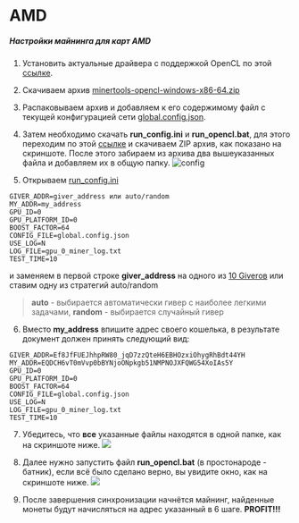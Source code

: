 # AMD

##### Настройки майнинга для карт AMD

1. Установить актуальные драйвера с поддержкой OpenCL по этой [ссылке](http://support.amd.com/en-us/download"ссылке").

2. Скачиваем архив [minertools-opencl-windows-x86-64.zip](https://github.com/tontechio/pow-miner-gpu/releases"minertools-opencl-windows-x86-64.zip")

3. Распаковываем архив и добавляем к его содержимому файл с текущей конфигурацией сети [global.config.json](https://newton-blockchain.github.io/global.config.json "global.config.json").

4. Затем необходимо скачать **run_config.ini** и **run_opencl.bat**, для этого переходим по этой [ссылке](https://github.com/tontechio/pow-miner-win-util "ссылке") и скачиваем ZIP архив, как показано на скриншоте. После этого забираем из архива два вышеуказанных файла и добавляем их в общую папку.
 ![](https://raw.githubusercontent.com/tonminingdocs/tonmd.github.io/main/docs/media/config.png "config")

5. Открываем [run_config.ini](/utils?id=run_configini)
```
GIVER_ADDR=giver_address или auto/random
MY_ADDR=my_address
GPU_ID=0
GPU_PLATFORM_ID=0
BOOST_FACTOR=64
CONFIG_FILE=global.config.json
USE_LOG=N
LOG_FILE=gpu_0_miner_log.txt
TEST_TIME=10
```
и заменяем в первой строке **giver_address** на одного из [10 Giverов](https://ton.org/mining "10 Giver`ов") или ставим одну из стратегий auto/random

> **auto** - выбирается автоматически гивер с наиболее легкими задачами, **random** - выбирается случайный гивер

6. Вместо **my_address** впишите адрес своего кошелька, в результате документ должен принять следующий вид:
```
GIVER_ADDR=Ef8JfFUEJhhpRW80_jqD7zzQteH6EBHOzxiOhygRhBdt44YH
MY_ADDR=EQDCH6vT0mVvp0bBYNjoONpkgb51NMPNOJXFQWG54XoIAs5Y
GPU_ID=0
GPU_PLATFORM_ID=0
BOOST_FACTOR=64
CONFIG_FILE=global.config.json
USE_LOG=N
LOG_FILE=gpu_0_miner_log.txt
TEST_TIME=10
```
7. Убедитесь, что **все** указанные файлы находятся в одной папке, как на скриншоте ниже.
![](https://raw.githubusercontent.com/tonminingdocs/tonmd.github.io/main/docs/media/mine-folder-opencl.png)

8. Далее нужно запустить файл **run_opencl.bat** (в простонароде - батник), если всё было сделано верно, вы увидите окно, как на скриншоте ниже.
![](https://raw.githubusercontent.com/tonminingdocs/tonmd.github.io/main/docs/media/runsync.png)
9. После завершения синхронизации начнётся майнинг, найденные монеты будут начисляться на адрес указанный в 6 шаге. **PROFIT!!!**